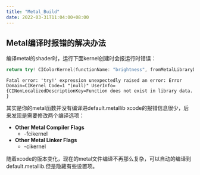 ```yaml
---
title: "Metal_Build"
date: 2022-03-31T11:04:00+08:00
---
```

## Metal编译时报错的解决办法
编译metal的shader时，运行下面kernel创建时会报运行时错误：
```swift
return try! CIColorKernel(functionName: "brightness", fromMetalLibraryData: data)
```

```shell
Fatal error: 'try!' expression unexpectedly raised an error: Error Domain=CIKernel Code=1 "(null)" UserInfo={CINonLocalizedDescriptionKey=Function does not exist in library data. }
```
其实是你的metal函数并没有编译进default.metallib
xcode的报错信息很少，后来发现是需要修改两个编译选项：

- **Other Metal Compiler Flags**                
  - -fcikernel
- **Other Metal Linker Flags**                     
  - -cikernel

随着xcode的版本变化，现在的metal文件编译不再那么复杂，可以自动的编译到default.metallib.但是隐藏有些设置项。